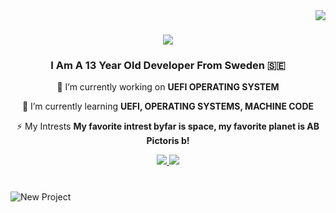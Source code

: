   <img align="right" src="https://visitor-badge.laobi.icu/badge?page_id=TortillaPapper.TortillaPapper"/>

<h1 align="center">
    <img src="https://readme-typing-svg.herokuapp.com/?font=Righteous&size=35&center=true&vCenter=true&width=500&height=70&duration=4000&lines=Hello!!;+I'm+Carz._Musicz!;+Im](https://readme-typing-svg.herokuapp.com?font=Righteous&pause=1000&color=7DD0FF&random=false&width=435&lines=Hello!!;I'm+Carz._Musicz!" />
</h1>

<h3 align="center">I Am A 13 Year Old Developer From Sweden 🇸🇪</h3>

<div align="center">
 
 🔭 I’m currently working on **UEFI OPERATING SYSTEM**
 
 🌱 I’m currently learning **UEFI, OPERATING SYSTEMS, MACHINE CODE**

 ⚡ My Intrests **My favorite intrest byfar is space, my favorite planet is AB Pictoris b!**

</div>

<div align="center"> 
  <a href="mailto:silly.cats.now@gmail.com">
    <img src="https://img.shields.io/badge/Gmail-333333?style=for-the-badge&logo=gmail&logoColor=red" />
  </a>
  <a href="https://TortillaPapper.github.io" target="_blank">
     <img src="https://img.shields.io/badge/Github-FF5722?style=for-the-badge&logo=todoist&logoColor=white" target="_blank" /> <!-- sqlite, safari, google-chrome are other good icon options -->
  </a>
</div>

#
  
![New Project](https://github.com/TortillaPapper/TortillaPapper/assets/165419437/0894ee34-bd15-47e1-ba5e-b621c084d11d)
